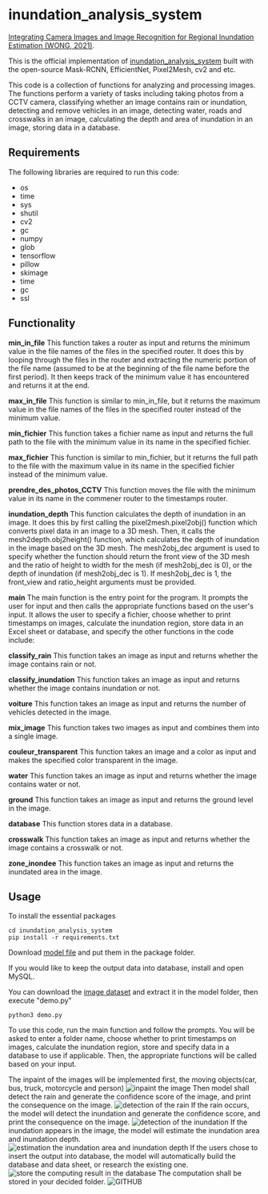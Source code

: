 # inundation_analysis_system
[Integrating Camera Images and Image Recognition for Regional Inundation Estimation (WONG, 2021)](https://ndltd.ncl.edu.tw/cgi-bin/gs32/gsweb.cgi/login?o=dnclcdr&s=id=%22109NYCU5015050%22.&searchmode=basic).

This is the official  implementation of [inundation_analysis_system](https://ndltd.ncl.edu.tw/cgi-bin/gs32/gsweb.cgi/login?o=dnclcdr&s=id=%22109NYCU5015050%22.&searchmode=basic) built with the open-source Mask-RCNN, EfficientNet, Pixel2Mesh, cv2 and etc.

This code is a collection of functions for analyzing and processing images. The functions perform a variety of tasks including taking photos from a CCTV camera, classifying whether an image contains rain or inundation,  detecting and remove vehicles in an image, detecting water, roads and crosswalks in an image, calculating the depth and area of inundation in an image, storing data in a database.

## Requirements
The following libraries are required to run this code:

* os
* time
* sys
* shutil
* cv2
* gc
* numpy
* glob
* tensorflow
* pillow
* skimage
* time
* gc
* ssl

## Functionality
**min_in_file**
This function takes a router as input and returns the minimum value in the file names of the files in the specified router. It does this by looping through the files in the router and extracting the numeric portion of the file name (assumed to be at the beginning of the file name before the first period). It then keeps track of the minimum value it has encountered and returns it at the end.

**max_in_file**
This function is similar to min_in_file, but it returns the maximum value in the file names of the files in the specified router instead of the minimum value.

**min_fichier**
This function takes a fichier name as input and returns the full path to the file with the minimum value in its name in the specified fichier.

**max_fichier**
This function is similar to min_fichier, but it returns the full path to the file with the maximum value in its name in the specified fichier instead of the minimum value.

**prendre_des_photos_CCTV**
This function moves the file with the minimum value in its name in the commener router to the timestamps router.

**inundation_depth**
This function calculates the depth of inundation in an image. It does this by first calling the pixel2mesh.pixel2obj() function which converts pixel data in an image to a 3D mesh. Then, it calls the mesh2depth.obj2height() function, which calculates the depth of inundation in the image based on the 3D mesh. The mesh2obj_dec argument is used to specify whether the function should return the front view of the 3D mesh and the ratio of height to width for the mesh (if mesh2obj_dec is 0), or the depth of inundation (if mesh2obj_dec is 1). If mesh2obj_dec is 1, the front_view and ratio_height arguments must be provided.

**main**
The main function is the entry point for the program. It prompts the user for input and then calls the appropriate functions based on the user's input. It allows the user to specify a fichier, choose whether to print timestamps on images, calculate the inundation region, store data in an Excel sheet or database, and specify the other functions in the code include:

**classify_rain**
This function takes an image as input and returns whether the image contains rain or not.

**classify_inundation**
This function takes an image as input and returns whether the image contains inundation or not.

**voiture**
This function takes an image as input and returns the number of vehicles detected in the image.

**mix_image**
This function takes two images as input and combines them into a single image.

**couleur_transparent**
This function takes an image and a color as input and makes the specified color transparent in the image.

**water**
This function takes an image as input and returns whether the image contains water or not.

**ground**
This function takes an image as input and returns the ground level in the image.

**database**
This function stores data in a database.

**crosswalk**
This function takes an image as input and returns whether the image contains a crosswalk or not.

**zone_inondee**
This function takes an image as input and returns the inundated area in the image.

## Usage
To install the essential packages

    cd inundation_analysis_system
    pip install -r requirements.txt

Download [model file](https://drive.google.com/drive/folders/199ljdnja4-TvZ1NAO4QXsUJP2ZZuUAjw?usp=share_link) and put them in the package folder.

If you would like to keep the output data into database, install and open MySQL.

You can download the [image dataset](https://drive.google.com/file/d/1xIL2m0H6hwugPkGpMumq6OEgYrre-_0k/view?usp=share_link) and extract it in the model folder, then execute "demo.py"

    python3 demo.py

To use this code, run the main function and follow the prompts. You will be asked to enter a folder name, choose whether to print timestamps on images, calculate the inundation region, store and specify data in a database to use if applicable. Then, the appropriate functions will be called based on your input.

The inpaint of the images will be implemented first, the moving objects(car, bus, truck, motorcycle and person)
![inpaint the image]( 圖片網址 "圖片名稱")
Then model shall detect the rain and generate the confidence score of the image, and print the consequence on the image.
![detection of the rain]( 圖片網址 "圖片名稱")
If the rain occurs, the model will detect the inundation and generate the confidence score, and print the consequence on the image.
![detection of the inundation]( 圖片網址 "圖片名稱")
If the inundation appears in the image, the model will estimate the inundation area and inundation depth.
![estimation the inundation area and inundation depth]( 圖片網址 "圖片名稱")
If the users chose to insert the output into database, the model will automatically build the database and data sheet, or research the existing one. 
![store the computing result in the database]( 圖片網址 "圖片名稱")
The computation shall be stored in your decided folder.
![GITHUB]( 圖片網址 "圖片名稱")
